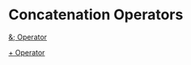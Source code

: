 
# Concatenation Operators

[&; Operator](2da023d2-675b-ebcc-ea01-50b7fb6a4857.md)

[+ Operator](fa6ce797-a49c-af99-4ab5-112056c2a584.md)
